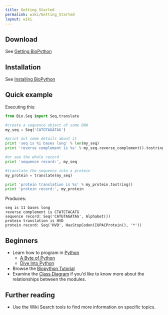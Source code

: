 ```yaml
---
title: Getting Started
permalink: wiki/Getting_Started
layout: wiki
---
```


Download
--------

See [Getting BioPython](Download "wikilink")

Installation
------------

See [Installing
BioPython](http://biopython.org/DIST/docs/install/Installation.html)

Quick example
-------------

Executing this:

``` python
from Bio.Seq import Seq,translate

#create a sequence object of some DNA
my_seq = Seq('CATGTAGATAG')

#print out some details about it
print 'seq is %i bases long' % len(my_seq)
print 'reverse complement is %s' % my_seq.reverse_complement().tostring()

#or see the whole record
print 'sequence record:', my_seq

#translate the sequence into a protein
my_protein = translate(my_seq)

print 'protein translation is %s' % my_protein.tostring()
print 'protein record:', my_protein
```

Produces:

    seq is 11 bases long
    reverse complement is CTATCTACATG
    sequence record: Seq('CATGTAGATAG', Alphabet())
    protein translation is HVD
    protein record: Seq('HVD', HasStopCodon(IUPACProtein(), '*'))

Beginners
---------

-   Learn how to program in [Python](http://www.python.org)
    -   [A Byte of
        Python](http://swaroopch.info/text/Byte_of_Python:Main_Page)
    -   [Dive Into Python](http://www.diveintopython.org/toc/index.html)
-   Browse the [Biopython
    Tutorial](http://biopython.org/DIST/docs/tutorial/Tutorial.html)
-   Examine the [Class
    Diagram](http://biopython.org/DIST/docs/api/public/trees.html) if
    you'd like to know more about the relationships between the modules.

Further reading
---------------

-   Use the Wiki Search tools to find more information on
    specific topics.

